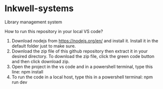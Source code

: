 # Inkwell-systems
Library management system

How to run this repository in your local VS code?
1. Download nodejs from https://nodejs.org/en/ and install it. Install it in the default folder just to make sure.
2. Download the zip file of this github repository then extract it in your desired directory. To download the zip file, click the green code button and then click download zip.
4. Open the project in the vs code and in a powershell terminal, type this line: npm install
5. To run the code in a local host, type this in a powershell terminal: npm run dev
